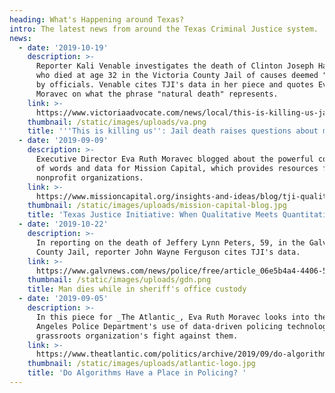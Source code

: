 ```yaml
---
heading: What's Happening around Texas?
intro: The latest news from around the Texas Criminal Justice system.
news:
  - date: '2019-10-19'
    description: >-
      Reporter Kali Venable investigates the death of Clinton Joseph Harrington,
      who died at age 32 in the Victoria County Jail of causes deemed "natural"
      by officials. Venable cites TJI's data in her piece and quotes Eva Ruth
      Moravec on what the phrase "natural death" represents.
    link: >-
      https://www.victoriaadvocate.com/news/local/this-is-killing-us-jail-death-raises-questions-about-medical/article_23f74474-f04b-11e9-a479-77dc21f892e7.html
    thumbnail: /static/images/uploads/va.png
    title: '''This is killing us'': Jail death raises questions about medical care'
  - date: '2019-09-09'
    description: >-
      Executive Director Eva Ruth Moravec blogged about the powerful combination
      of words and data for Mission Capital, which provides resources for member
      nonprofit organizations.
    link: >-
      https://www.missioncapital.org/insights-and-ideas/blog/tji-qualitative-meets-quantitative/
    thumbnail: /static/images/uploads/mission-capital-blog.jpg
    title: 'Texas Justice Initiative: When Qualitative Meets Quantitative'
  - date: '2019-10-22'
    description: >-
      In reporting on the death of Jeffery Lynn Peters, 59, in the Galveston
      County Jail, reporter John Wayne Ferguson cites TJI's data.
    link: >-
      https://www.galvnews.com/news/police/free/article_06e5b4a4-4406-5ed7-beba-21d5883e9e0a.html
    thumbnail: /static/images/uploads/gdn.png
    title: Man dies while in sheriff's office custody
  - date: '2019-09-05'
    description: >-
      In this piece for _The Atlantic_, Eva Ruth Moravec looks into the Los
      Angeles Police Department's use of data-driven policing technologies and a
      grassroots organization's fight against them.
    link: >-
      https://www.theatlantic.com/politics/archive/2019/09/do-algorithms-have-place-policing/596851/
    thumbnail: /static/images/uploads/atlantic-logo.jpg
    title: 'Do Algorithms Have a Place in Policing? '
---
```


